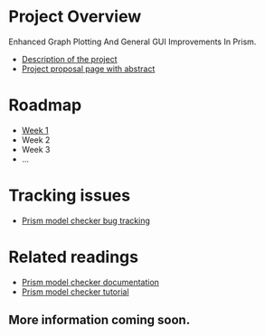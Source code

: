 # Project Overview
Enhanced Graph Plotting And General GUI Improvements In Prism.

* [Description of the project](http://www.prismmodelchecker.org/gsoc/#basic)
* [Project proposal page with abstract](https://summerofcode.withgoogle.com/projects/#5766970154680320)

# Roadmap
* [Week 1](https://github.com/musaeed/Prism-gsoc16/blob/master/roadmap/week1.md)
* Week 2
* Week 3
* ...

# Tracking issues
* [Prism model checker bug tracking](https://sourceforge.net/p/prism-mc/bugs/)

# Related readings
* [Prism model checker documentation](http://www.prismmodelchecker.org/doc/)
* [Prism model checker tutorial](http://www.prismmodelchecker.org/tutorial/)

## More information coming soon.
